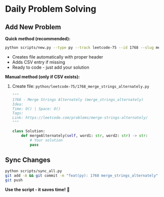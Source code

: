 # Daily Problem Solving

## Add New Problem

**Quick method (recommended):**
```bash
python scripts/new.py --type py --track leetcode-75 --id 1768 --slug merge_strings_alternately --title "Merge Strings Alternately"
```
- Creates file automatically with proper header
- Adds CSV entry if missing
- Ready to code - just add your solution

**Manual method (only if CSV exists):**
1. Create file: `python/leetcode-75/1768_merge_strings_alternately.py`
   ```python
   """
   1768 - Merge Strings Alternately (merge_strings_alternately)
   Idea: 
   Time: O() | Space: O()
   Tags: 
   Link: https://leetcode.com/problems/merge-strings-alternately/
   """
   
   class Solution:
       def mergeAlternately(self, word1: str, word2: str) -> str:
           # Your solution
           pass
   ```

## Sync Changes

```bash
python scripts/sync_all.py
git add -A && git commit -m "feat(py): 1768 merge_strings_alternately"
git push
```

**Use the script - it saves time!** 🚀